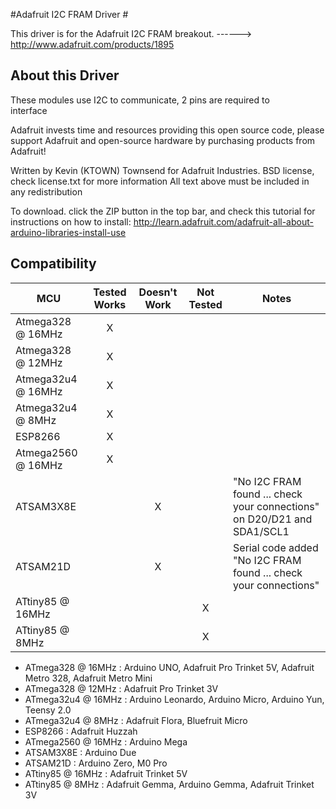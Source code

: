 #Adafruit I2C FRAM Driver #

This driver is for the Adafruit I2C FRAM breakout.
    ------> http://www.adafruit.com/products/1895

## About this Driver ##

These modules use I2C to communicate, 2 pins are required to  
interface

Adafruit invests time and resources providing this open source code, 
please support Adafruit and open-source hardware by purchasing 
products from Adafruit!

Written by Kevin (KTOWN) Townsend for Adafruit Industries.
BSD license, check license.txt for more information
All text above must be included in any redistribution

To download. click the ZIP button in the top bar, and check this tutorial
for instructions on how to install: 
http://learn.adafruit.com/adafruit-all-about-arduino-libraries-install-use
<!-- START COMPATIBILITY TABLE -->

## Compatibility

MCU               | Tested Works | Doesn't Work | Not Tested  | Notes
----------------- | :----------: | :----------: | :---------: | -----
Atmega328 @ 16MHz |      X       |             |            | 
Atmega328 @ 12MHz |      X       |             |            | 
Atmega32u4 @ 16MHz |      X       |             |            | 
Atmega32u4 @ 8MHz |      X       |             |            | 
ESP8266           |      X       |             |            | 
Atmega2560 @ 16MHz |      X       |             |            | 
ATSAM3X8E         |             |      X       |            | &quot;No I2C FRAM found ... check your connections&quot; on D20/D21 and SDA1/SCL1
ATSAM21D          |             |      X       |            | Serial code added &quot;No I2C FRAM found ... check your connections&quot;
ATtiny85 @ 16MHz  |             |             |     X       | 
ATtiny85 @ 8MHz   |             |             |     X       | 

  * ATmega328 @ 16MHz : Arduino UNO, Adafruit Pro Trinket 5V, Adafruit Metro 328, Adafruit Metro Mini
  * ATmega328 @ 12MHz : Adafruit Pro Trinket 3V
  * ATmega32u4 @ 16MHz : Arduino Leonardo, Arduino Micro, Arduino Yun, Teensy 2.0
  * ATmega32u4 @ 8MHz : Adafruit Flora, Bluefruit Micro
  * ESP8266 : Adafruit Huzzah
  * ATmega2560 @ 16MHz : Arduino Mega
  * ATSAM3X8E : Arduino Due
  * ATSAM21D : Arduino Zero, M0 Pro
  * ATtiny85 @ 16MHz : Adafruit Trinket 5V
  * ATtiny85 @ 8MHz : Adafruit Gemma, Arduino Gemma, Adafruit Trinket 3V

<!-- END COMPATIBILITY TABLE -->
